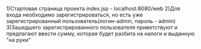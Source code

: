 1)Стартовая страница проекта index.jsp - localhost:8080/web
2)Для входа необходимо зарегистрироваться, но есть уже зарегистрированный пользователь(логин-admin, пароль - admin)
3)Зашедшего зарегистрированного пользователя приветствуют и предлагают ввести сумму, которая будет разбита на налоги и выданную "на руки"
